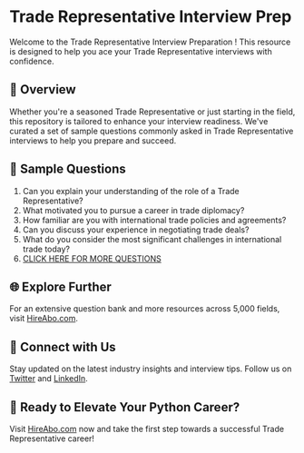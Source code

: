 # Trade Representative Interview Prep

Welcome to the Trade Representative Interview Preparation ! This resource is designed to help you ace your Trade Representative interviews with confidence.

## 🚀 Overview

Whether you're a seasoned Trade Representative or just starting in the field, this repository is tailored to enhance your interview readiness. We've curated a set of sample questions commonly asked in Trade Representative interviews to help you prepare and succeed.

## 📝 Sample Questions

1. Can you explain your understanding of the role of a Trade Representative?
2. What motivated you to pursue a career in trade diplomacy?
3. How familiar are you with international trade policies and agreements?
4. Can you discuss your experience in negotiating trade deals?
5. What do you consider the most significant challenges in international trade today?
6. [CLICK HERE FOR MORE QUESTIONS](https://hireabo.com/job/17_1_11/Trade%20Representative)

## 🌐 Explore Further

For an extensive question bank and more resources across 5,000 fields, visit [HireAbo.com](https://www.hireabo.com).

## 📱 Connect with Us

Stay updated on the latest industry insights and interview tips. Follow us on [Twitter](https://twitter.com/hireabo) and [LinkedIn](https://www.linkedin.com/in/hire-abo-3609972a8/).

## 🚀 Ready to Elevate Your Python Career?

Visit [HireAbo.com](https://www.hireabo.com) now and take the first step towards a successful Trade Representative career!